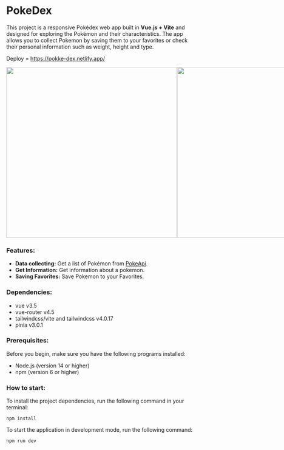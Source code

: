 # PokeDex

This project is a responsive Pokédex web app built in **Vue.js + Vite** and designed for exploring the Pokémon and their characteristics.
The app allows you to collect Pokemon by saving them to your favorites or check their personal information such as weight, height and type.

Deploy = https://pokke-dex.netlify.app/

<div style="display:flex;">
<img src="https://github.com/user-attachments/assets/7398c77e-7af3-41ba-862e-8338f15629dd" width="450px"/>
<img src="https://github.com/user-attachments/assets/e3995cf4-1df0-418f-b561-f561e480965e" width="450px"/>
</div>

<img src="https://github.com/user-attachments/assets/57ad397c-6c86-4cc1-83aa-a939a7ff2d54" width="0px"/>

### Features:
- **Data collecting:** Get a list of Pokémon from [PokeApi](https://pokeapi.co/).
- **Get Information:** Get information about a pokemon.
- **Saving Favorites:** Save Pokemon to your Favorites.

### Dependencies:
- vue v3.5
- vue-router v4.5
- tailwindcss/vite and tailwindcss v4.0.17
- pinia v3.0.1

### Prerequisites:
Before you begin, make sure you have the following programs installed:
- Node.js (version 14 or higher)
- npm (version 6 or higher)

### How to start:
To install the project dependencies, run the following command in your terminal:
```text
npm install
```

To start the application in development mode, run the following command:
```text
npm run dev
```




